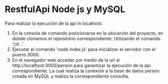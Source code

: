 # RestfulApi Node js y MySQL

Para realizar la ejecución de la api in localhost:

1. En la consola de comando posicionarse en la ubicación del proyecto, en donde clonamos el repositorio correspondiente: Utilizando el comando 'cd ..' .
2. Ejecutar el comando 'node index.js' para inicializar el servidor con el puerto 3000.
3. En el navegador web acceder por medio de la url al http://localhost:3000/person para garantizar la ejecución de la api correspondiente. La cual realiza la conexión a la base de datos person creada en MySQL y realiza la correspondiente consulta.
